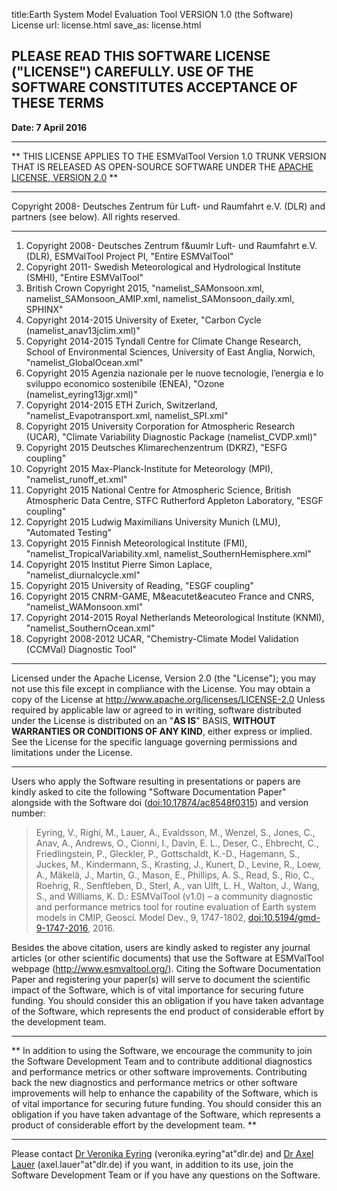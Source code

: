 title:Earth System Model Evaluation Tool VERSION 1.0 (the Software) License
url: license.html
save_as: license.html

PLEASE READ THIS SOFTWARE LICENSE ("LICENSE") CAREFULLY. USE OF THE SOFTWARE CONSTITUTES ACCEPTANCE OF THESE TERMS
------------------------------------------------------------------------------------------------------------------

**Date: 7 April 2016**

------------------------------------------------------------------------

**
THIS LICENSE APPLIES TO THE ESMValTool Version 1.0 TRUNK VERSION THAT
IS RELEASED AS OPEN-SOURCE SOFTWARE UNDER THE [APACHE LICENSE,
VERSION 2.0](http://www.apache.org/licenses/LICENSE-2.0)
**

------------------------------------------------------------------------

Copyright 2008- Deutsches Zentrum für Luft- und Raumfahrt e.V. (DLR)
and partners (see below). All rights reserved.


------------------------------------------------------------------------


1.  Copyright 2008- Deutsches Zentrum f&uumlr Luft- und Raumfahrt e.V.
    (DLR), ESMValTool Project PI, "Entire ESMValTool"
2.  Copyright 2011- Swedish Meteorological and Hydrological Institute
    (SMHI), "Entire ESMValTool"
3.  British Crown Copyright 2015, "namelist\_SAMonsoon.xml,
    namelist\_SAMonsoon\_AMIP.xml, namelist\_SAMonsoon\_daily.xml,
    SPHINX"
4.  Copyright 2014-2015 University of Exeter, "Carbon Cycle
    (namelist\_anav13jclim.xml)"
5.  Copyright 2014-2015 Tyndall Centre for Climate Change Research,
    School of Environmental Sciences, University of East Anglia,
    Norwich, "namelist\_GlobalOcean.xml"
6.  Copyright 2015 Agenzia nazionale per le nuove tecnologie, l’energia
    e lo sviluppo economico sostenibile (ENEA), "Ozone
    (namelist\_eyring13jgr.xml)"
7.  Copyright 2014-2015 ETH Zurich, Switzerland,
    "namelist\_Evapotransport.xml, namelist\_SPI.xml"
8.  Copyright 2015 University Corporation for Atmospheric Research
    (UCAR), "Climate Variability Diagnostic Package
    (namelist\_CVDP.xml)"
9.  Copyright 2015 Deutsches Klimarechenzentrum (DKRZ), "ESFG coupling"
10. Copyright 2015 Max-Planck-Institute for Meteorology (MPI),
    "namelist\_runoff\_et.xml"
11. Copyright 2015 National Centre for Atmospheric Science, British
    Atmospheric Data Centre, STFC Rutherford Appleton Laboratory, "ESGF
    coupling"
12. Copyright 2015 Ludwig Maximilians University Munich (LMU),
    "Automated Testing"
13. Copyright 2015 Finnish Meteorological Institute (FMI),
    "namelist\_TropicalVariability.xml,
    namelist\_SouthernHemisphere.xml"
14. Copyright 2015 Institut Pierre Simon Laplace,
    "namelist\_diurnalcycle.xml"
15. Copyright 2015 University of Reading, "ESGF coupling"
16. Copyright 2015 CNRM-GAME, M&eacutet&eacuteo France and CNRS,
    "namelist\_WAMonsoon.xml"
17. Copyright 2014-2015 Royal Netherlands Meteorological Institute
    (KNMI), "namelist\_SouthernOcean.xml"
18. Copyright 2008-2012 UCAR, "Chemistry-Climate Model
    Validation (CCMVal) Diagnostic Tool"


------------------------------------------------------------------------

Licensed under the Apache License, Version 2.0 (the "License"); you may
not use this file except in compliance with the License. You may obtain
a copy of the License at <http://www.apache.org/licenses/LICENSE-2.0>
Unless required by applicable law or agreed to in writing, software
distributed under the License is distributed on an "**AS IS**" BASIS,
**WITHOUT WARRANTIES OR CONDITIONS OF ANY KIND**, either express or
implied. See the License for the specific language governing permissions
and limitations under the License.

------------------------------------------------------------------------

Users who apply the Software resulting in presentations or papers are
kindly asked to cite the following "Software Documentation Paper"
alongside with the Software doi
([doi:10.17874/ac8548f0315](http://doi.org/10.17874/ac8548f0315)) and
version number:

> Eyring, V., Righi, M., Lauer, A., Evaldsson, M., Wenzel, S., Jones, C., Anav, A., Andrews, O., Cionni, I., Davin, E. L., Deser, C., Ehbrecht, C., Friedlingstein, P., Gleckler, P., Gottschaldt, K.-D., Hagemann, S., Juckes, M., Kindermann, S., Krasting, J., Kunert, D., Levine, R., Loew, A., Mäkelä, J., Martin, G., Mason, E., Phillips, A. S., Read, S., Rio, C., Roehrig, R., Senftleben, D., Sterl, A., van Ulft, L. H., Walton, J., Wang, S., and Williams, K. D.: ESMValTool (v1.0) – a community diagnostic and performance metrics tool for routine evaluation of Earth system models in CMIP, Geosci. Model Dev., 9, 1747-1802, [doi:10.5194/gmd-9-1747-2016](https://doi.org/10.5194/gmd-9-1747-2016), 2016.  

Besides the above citation, users are kindly asked to register any
journal articles (or other scientific documents) that use the Software
at ESMValTool webpage (<http://www.esmvaltool.org/>). Citing the
Software Documentation Paper and registering your paper(s) will serve to
document the scientific impact of the Software, which is of vital
importance for securing future funding. You should consider this an
obligation if you have taken advantage of the Software, which represents
the end product of considerable effort by the development team.

------------------------------------------------------------------------

**
In addition to using the Software, we encourage the community to join
the Software Development Team and to contribute additional diagnostics
and performance metrics or other software improvements. Contributing
back the new diagnostics and performance metrics or other software
improvements will help to enhance the capability of the Software, which
is of vital importance for securing future funding. You should consider
this an obligation if you have taken advantage of the Software, which
represents a product of considerable effort by the development team.
**

------------------------------------------------------------------------

Please contact [Dr Veronika
Eyring](javascript:mail('veronika.eyring','dlr.de'))
(veronika.eyring"at"dlr.de) and [Dr Axel
Lauer](javascript:mail('axel.lauer','dlr.de')) (axel.lauer"at"dlr.de) if
you want, in addition to its use, join the Software Development Team or
if you have any questions on the Software.

